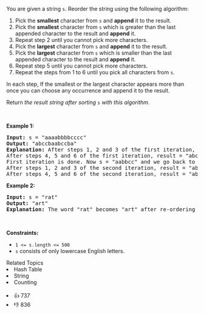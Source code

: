 <p>You are given a string <code>s</code>. Reorder the string using the following algorithm:</p>

<ol> 
 <li>Pick the <strong>smallest</strong> character from <code>s</code> and <strong>append</strong> it to the result.</li> 
 <li>Pick the <strong>smallest</strong> character from <code>s</code> which is greater than the last appended character to the result and <strong>append</strong> it.</li> 
 <li>Repeat step 2 until you cannot pick more characters.</li> 
 <li>Pick the <strong>largest</strong> character from <code>s</code> and <strong>append</strong> it to the result.</li> 
 <li>Pick the <strong>largest</strong> character from <code>s</code> which is smaller than the last appended character to the result and <strong>append</strong> it.</li> 
 <li>Repeat step 5 until you cannot pick more characters.</li> 
 <li>Repeat the steps from 1 to 6 until you pick all characters from <code>s</code>.</li> 
</ol>

<p>In each step, If the smallest or the largest character appears more than once you can choose any occurrence and append it to the result.</p>

<p>Return <em>the result string after sorting </em><code>s</code><em> with this algorithm</em>.</p>

<p>&nbsp;</p> 
<p><strong class="example">Example 1:</strong></p>

<pre>
<strong>Input:</strong> s = "aaaabbbbcccc"
<strong>Output:</strong> "abccbaabccba"
<strong>Explanation:</strong> After steps 1, 2 and 3 of the first iteration, result = "abc"
After steps 4, 5 and 6 of the first iteration, result = "abccba"
First iteration is done. Now s = "aabbcc" and we go back to step 1
After steps 1, 2 and 3 of the second iteration, result = "abccbaabc"
After steps 4, 5 and 6 of the second iteration, result = "abccbaabccba"
</pre>

<p><strong class="example">Example 2:</strong></p>

<pre>
<strong>Input:</strong> s = "rat"
<strong>Output:</strong> "art"
<strong>Explanation:</strong> The word "rat" becomes "art" after re-ordering it with the mentioned algorithm.
</pre>

<p>&nbsp;</p> 
<p><strong>Constraints:</strong></p>

<ul> 
 <li><code>1 &lt;= s.length &lt;= 500</code></li> 
 <li><code>s</code> consists of only lowercase English letters.</li> 
</ul>

<div><div>Related Topics</div><div><li>Hash Table</li><li>String</li><li>Counting</li></div></div><br><div><li>👍 737</li><li>👎 836</li></div>